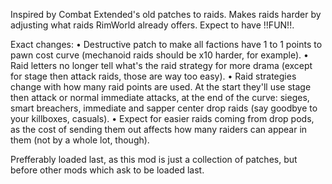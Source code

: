 Inspired by Combat Extended's old patches to raids. Makes raids harder by adjusting what raids RimWorld already offers. Expect to have !!FUN!!.

Exact changes:
 • Destructive patch to make all factions have 1 to 1 points to pawn cost curve (mechanoid raids should be x10 harder, for example).
 • Raid letters no longer tell what's the raid strategy for more drama (except for stage then attack raids, those are way too easy).
 • Raid strategies change with how many raid points are used. At the start they'll use stage then attack or normal immediate attacks, at the end of the curve: sieges, smart breachers, immediate and sapper center drop raids (say goodbye to your killboxes, casuals).
 • Expect for easier raids coming from drop pods, as the cost of sending them out affects how many raiders can appear in them (not by a whole lot, though).
 
Prefferably loaded last, as this mod is just a collection of patches, but before other mods which ask to be loaded last.